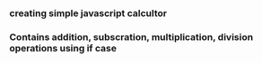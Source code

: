 ### creating simple javascript calcultor
### Contains addition, subscration, multiplication, division operations using if case
